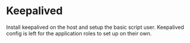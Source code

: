 # Keepalived

Install keepalived on the host and setup the basic script user. Keepalived config
is left for the application roles to set up on their own.
